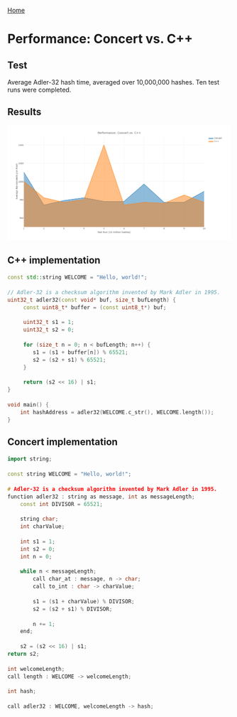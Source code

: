 [Home](https://puckowski.github.io/concert/)

# Performance: Concert vs. C++

## Test

Average Adler-32 hash time, averaged over 10,000,000 hashes. Ten test runs were completed.

## Results

![Concert vs. C++ Graph](https://raw.githubusercontent.com/puckowski/concert/master/Performance%20Concert%20vs%20C%2B%2B.png)

## C++ implementation

```cpp
const std::string WELCOME = "Hello, world!";

// Adler-32 is a checksum algorithm invented by Mark Adler in 1995.
uint32_t adler32(const void* buf, size_t bufLength) {
     const uint8_t* buffer = (const uint8_t*) buf;

     uint32_t s1 = 1;
     uint32_t s2 = 0;

     for (size_t n = 0; n < bufLength; n++) {
        s1 = (s1 + buffer[n]) % 65521;
        s2 = (s2 + s1) % 65521;
     }  
     
     return (s2 << 16) | s1;
}

void main() {
    int hashAddress = adler32(WELCOME.c_str(), WELCOME.length());
}
```

## Concert implementation

```cpp
import string;

const string WELCOME = "Hello, world!";

# Adler-32 is a checksum algorithm invented by Mark Adler in 1995.
function adler32 : string as message, int as messageLength;
    const int DIVISOR = 65521;

    string char;
    int charValue;
  
    int s1 = 1;
    int s2 = 0;
    int n = 0;
  
    while n < messageLength;
        call char_at : message, n -> char;
        call to_int : char -> charValue;
    
        s1 = (s1 + charValue) % DIVISOR;
        s2 = (s2 + s1) % DIVISOR;
    
        n += 1;
    end;
  
    s2 = (s2 << 16) | s1;
return s2;

int welcomeLength;
call length : WELCOME -> welcomeLength;

int hash;

call adler32 : WELCOME, welcomeLength -> hash;
```
